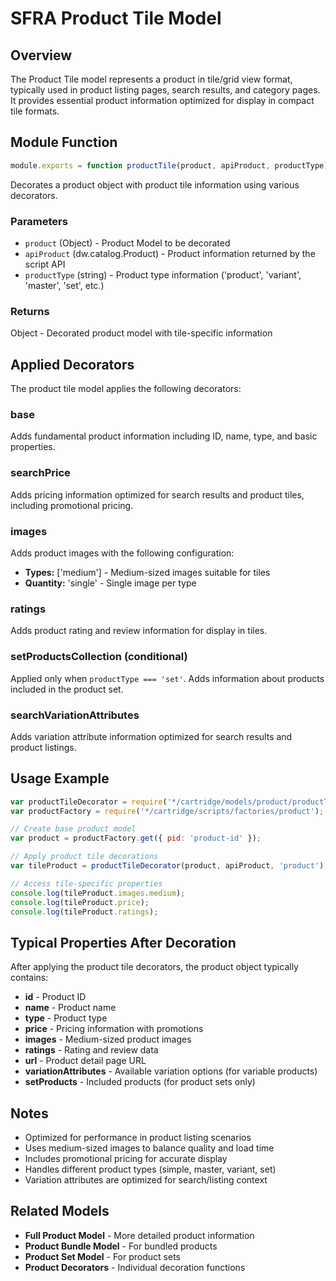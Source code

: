 # SFRA Product Tile Model

## Overview

The Product Tile model represents a product in tile/grid view format, typically used in product listing pages, search results, and category pages. It provides essential product information optimized for display in compact tile formats.

## Module Function

```javascript
module.exports = function productTile(product, apiProduct, productType)
```

Decorates a product object with product tile information using various decorators.

### Parameters

- `product` (Object) - Product Model to be decorated
- `apiProduct` (dw.catalog.Product) - Product information returned by the script API
- `productType` (string) - Product type information ('product', 'variant', 'master', 'set', etc.)

### Returns

Object - Decorated product model with tile-specific information

## Applied Decorators

The product tile model applies the following decorators:

### base
Adds fundamental product information including ID, name, type, and basic properties.

### searchPrice
Adds pricing information optimized for search results and product tiles, including promotional pricing.

### images
Adds product images with the following configuration:
- **Types:** ['medium'] - Medium-sized images suitable for tiles
- **Quantity:** 'single' - Single image per type

### ratings
Adds product rating and review information for display in tiles.

### setProductsCollection (conditional)
Applied only when `productType === 'set'`. Adds information about products included in the product set.

### searchVariationAttributes
Adds variation attribute information optimized for search results and product listings.

## Usage Example

```javascript
var productTileDecorator = require('*/cartridge/models/product/productTile');
var productFactory = require('*/cartridge/scripts/factories/product');

// Create base product model
var product = productFactory.get({ pid: 'product-id' });

// Apply product tile decorations
var tileProduct = productTileDecorator(product, apiProduct, 'product');

// Access tile-specific properties
console.log(tileProduct.images.medium);
console.log(tileProduct.price);
console.log(tileProduct.ratings);
```

## Typical Properties After Decoration

After applying the product tile decorators, the product object typically contains:

- **id** - Product ID
- **name** - Product name
- **type** - Product type
- **price** - Pricing information with promotions
- **images** - Medium-sized product images
- **ratings** - Rating and review data
- **url** - Product detail page URL
- **variationAttributes** - Available variation options (for variable products)
- **setProducts** - Included products (for product sets only)

## Notes

- Optimized for performance in product listing scenarios
- Uses medium-sized images to balance quality and load time
- Includes promotional pricing for accurate display
- Handles different product types (simple, master, variant, set)
- Variation attributes are optimized for search/listing context

## Related Models

- **Full Product Model** - More detailed product information
- **Product Bundle Model** - For bundled products
- **Product Set Model** - For product sets
- **Product Decorators** - Individual decoration functions

